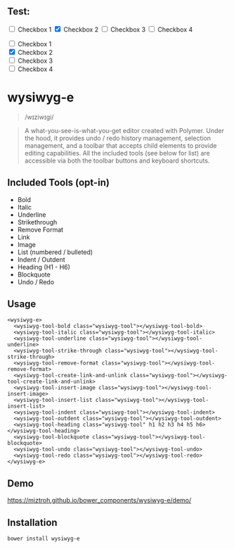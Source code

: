 ## Test:

<p>
<input type="checkbox" onclick="onChecboxClick(event)"/> Checkbox 1
<input type="checkbox" onclick="onChecboxClick(event)"checked/> Checkbox 2
<input type="checkbox" onclick="onChecboxClick(event)"/> Checkbox 3
<input type="checkbox" onclick="onChecboxClick(event)"/> Checkbox 4
</p>

<p>
<input type="checkbox" onclick="onChecboxClick(event)"/> Checkbox 1<br>
<input type="checkbox" onclick="onChecboxClick(event)"checked/> Checkbox 2<br>
<input type="checkbox" onclick="onChecboxClick(event)"/> Checkbox 3<br>
<input type="checkbox" onclick="onChecboxClick(event)"/> Checkbox 4<br>
</p>


# wysiwyg-e
<!-- [![Build Status](https://travis-ci.org/miztroh/wysiwyg-e.svg?branch=master)](https://travis-ci.org/miztroh/wysiwyg-e) -->

> /wɪziwɪɡi/

> A what-you-see-is-what-you-get editor created with Polymer.  Under the hood, it provides undo / redo history management, selection management, and a toolbar that accepts child elements to provide editing capabilities.  All the included tools (see below for list) are accessible via both the toolbar buttons and keyboard shortcuts.

## Included Tools (opt-in)
* Bold
* Italic
* Underline
* Strikethrough
* Remove Format
* Link
* Image
* List (numbered / bulleted)
* Indent / Outdent
* Heading (H1 - H6)
* Blockquote
* Undo / Redo

## Usage
```
<wysiwyg-e>
  <wysiwyg-tool-bold class="wysiwyg-tool"></wysiwyg-tool-bold>
  <wysiwyg-tool-italic class="wysiwyg-tool"></wysiwyg-tool-italic>
  <wysiwyg-tool-underline class="wysiwyg-tool"></wysiwyg-tool-underline>
  <wysiwyg-tool-strike-through class="wysiwyg-tool"></wysiwyg-tool-strike-through>
  <wysiwyg-tool-remove-format class="wysiwyg-tool"></wysiwyg-tool-remove-format>
  <wysiwyg-tool-create-link-and-unlink class="wysiwyg-tool"></wysiwyg-tool-create-link-and-unlink>
  <wysiwyg-tool-insert-image class="wysiwyg-tool"></wysiwyg-tool-insert-image>
  <wysiwyg-tool-insert-list class="wysiwyg-tool"></wysiwyg-tool-insert-list>
  <wysiwyg-tool-indent class="wysiwyg-tool"></wysiwyg-tool-indent>
  <wysiwyg-tool-outdent class="wysiwyg-tool"></wysiwyg-tool-outdent>
  <wysiwyg-tool-heading class="wysiwyg-tool" h1 h2 h3 h4 h5 h6></wysiwyg-tool-heading>
  <wysiwyg-tool-blockquote class="wysiwyg-tool"></wysiwyg-tool-blockquote>
  <wysiwyg-tool-undo class="wysiwyg-tool"></wysiwyg-tool-undo>
  <wysiwyg-tool-redo class="wysiwyg-tool"></wysiwyg-tool-redo>
</wysiwyg-e>
```

## Demo
https://miztroh.github.io/bower_components/wysiwyg-e/demo/

## Installation
``bower install wysiwyg-e``
